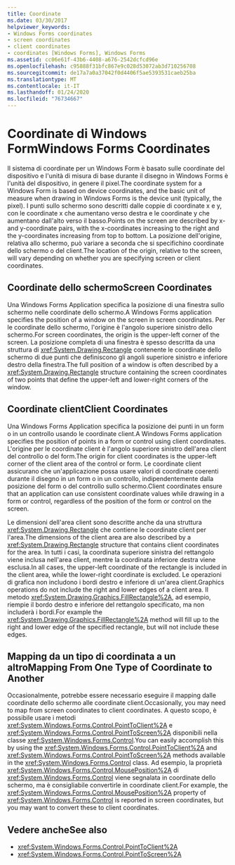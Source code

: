 ```yaml
---
title: Coordinate
ms.date: 03/30/2017
helpviewer_keywords:
- Windows Forms coordinates
- screen coordinates
- client coordinates
- coordinates [Windows Forms], Windows Forms
ms.assetid: cc06e61f-43b6-4408-a676-2542dcfcd96e
ms.openlocfilehash: c95888f31bfc867e9c028d53072ab3d710256708
ms.sourcegitcommit: de17a7a0a37042f0d4406f5ae5393531caeb25ba
ms.translationtype: MT
ms.contentlocale: it-IT
ms.lasthandoff: 01/24/2020
ms.locfileid: "76734667"
---
```

# <a name="windows-forms-coordinates"></a><span data-ttu-id="943d2-102">Coordinate di Windows Form</span><span class="sxs-lookup"><span data-stu-id="943d2-102">Windows Forms Coordinates</span></span>
<span data-ttu-id="943d2-103">Il sistema di coordinate per un Windows Form è basato sulle coordinate del dispositivo e l'unità di misura di base durante il disegno in Windows Forms è l'unità del dispositivo, in genere il pixel.</span><span class="sxs-lookup"><span data-stu-id="943d2-103">The coordinate system for a Windows Form is based on device coordinates, and the basic unit of measure when drawing in Windows Forms is the device unit (typically, the pixel).</span></span> <span data-ttu-id="943d2-104">I punti sullo schermo sono descritti dalle coppie di coordinate x e y, con le coordinate x che aumentano verso destra e le coordinate y che aumentano dall'alto verso il basso.</span><span class="sxs-lookup"><span data-stu-id="943d2-104">Points on the screen are described by x- and y-coordinate pairs, with the x-coordinates increasing to the right and the y-coordinates increasing from top to bottom.</span></span> <span data-ttu-id="943d2-105">La posizione dell'origine, relativa allo schermo, può variare a seconda che si specifichino coordinate dello schermo o del client.</span><span class="sxs-lookup"><span data-stu-id="943d2-105">The location of the origin, relative to the screen, will vary depending on whether you are specifying screen or client coordinates.</span></span>  
  
## <a name="screen-coordinates"></a><span data-ttu-id="943d2-106">Coordinate dello schermo</span><span class="sxs-lookup"><span data-stu-id="943d2-106">Screen Coordinates</span></span>  
 <span data-ttu-id="943d2-107">Una Windows Forms Application specifica la posizione di una finestra sullo schermo nelle coordinate dello schermo.</span><span class="sxs-lookup"><span data-stu-id="943d2-107">A Windows Forms application specifies the position of a window on the screen in screen coordinates.</span></span> <span data-ttu-id="943d2-108">Per le coordinate dello schermo, l'origine è l'angolo superiore sinistro dello schermo.</span><span class="sxs-lookup"><span data-stu-id="943d2-108">For screen coordinates, the origin is the upper-left corner of the screen.</span></span> <span data-ttu-id="943d2-109">La posizione completa di una finestra è spesso descritta da una struttura di <xref:System.Drawing.Rectangle> contenente le coordinate dello schermo di due punti che definiscono gli angoli superiore sinistro e inferiore destro della finestra.</span><span class="sxs-lookup"><span data-stu-id="943d2-109">The full position of a window is often described by a <xref:System.Drawing.Rectangle> structure containing the screen coordinates of two points that define the upper-left and lower-right corners of the window.</span></span>  
  
## <a name="client-coordinates"></a><span data-ttu-id="943d2-110">Coordinate client</span><span class="sxs-lookup"><span data-stu-id="943d2-110">Client Coordinates</span></span>  
 <span data-ttu-id="943d2-111">Una Windows Forms Application specifica la posizione dei punti in un form o in un controllo usando le coordinate client.</span><span class="sxs-lookup"><span data-stu-id="943d2-111">A Windows Forms application specifies the position of points in a form or control using client coordinates.</span></span> <span data-ttu-id="943d2-112">L'origine per le coordinate client è l'angolo superiore sinistro dell'area client del controllo o del form.</span><span class="sxs-lookup"><span data-stu-id="943d2-112">The origin for client coordinates is the upper-left corner of the client area of the control or form.</span></span> <span data-ttu-id="943d2-113">Le coordinate client assicurano che un'applicazione possa usare valori di coordinate coerenti durante il disegno in un form o in un controllo, indipendentemente dalla posizione del form o del controllo sullo schermo.</span><span class="sxs-lookup"><span data-stu-id="943d2-113">Client coordinates ensure that an application can use consistent coordinate values while drawing in a form or control, regardless of the position of the form or control on the screen.</span></span>  
  
 <span data-ttu-id="943d2-114">Le dimensioni dell'area client sono descritte anche da una struttura <xref:System.Drawing.Rectangle> che contiene le coordinate client per l'area.</span><span class="sxs-lookup"><span data-stu-id="943d2-114">The dimensions of the client area are also described by a <xref:System.Drawing.Rectangle> structure that contains client coordinates for the area.</span></span> <span data-ttu-id="943d2-115">In tutti i casi, la coordinata superiore sinistra del rettangolo viene inclusa nell'area client, mentre la coordinata inferiore destra viene esclusa.</span><span class="sxs-lookup"><span data-stu-id="943d2-115">In all cases, the upper-left coordinate of the rectangle is included in the client area, while the lower-right coordinate is excluded.</span></span> <span data-ttu-id="943d2-116">Le operazioni di grafica non includono i bordi destro e inferiore di un'area client.</span><span class="sxs-lookup"><span data-stu-id="943d2-116">Graphics operations do not include the right and lower edges of a client area.</span></span> <span data-ttu-id="943d2-117">Il metodo <xref:System.Drawing.Graphics.FillRectangle%2A>, ad esempio, riempie il bordo destro e inferiore del rettangolo specificato, ma non includerà i bordi.</span><span class="sxs-lookup"><span data-stu-id="943d2-117">For example the <xref:System.Drawing.Graphics.FillRectangle%2A> method will fill up to the right and lower edge of the specified rectangle, but will not include these edges.</span></span>  
  
## <a name="mapping-from-one-type-of-coordinate-to-another"></a><span data-ttu-id="943d2-118">Mapping da un tipo di coordinata a un altro</span><span class="sxs-lookup"><span data-stu-id="943d2-118">Mapping From One Type of Coordinate to Another</span></span>  
 <span data-ttu-id="943d2-119">Occasionalmente, potrebbe essere necessario eseguire il mapping dalle coordinate dello schermo alle coordinate client.</span><span class="sxs-lookup"><span data-stu-id="943d2-119">Occasionally, you may need to map from screen coordinates to client coordinates.</span></span> <span data-ttu-id="943d2-120">A questo scopo, è possibile usare i metodi <xref:System.Windows.Forms.Control.PointToClient%2A> e <xref:System.Windows.Forms.Control.PointToScreen%2A> disponibili nella classe <xref:System.Windows.Forms.Control>.</span><span class="sxs-lookup"><span data-stu-id="943d2-120">You can easily accomplish this by using the <xref:System.Windows.Forms.Control.PointToClient%2A> and <xref:System.Windows.Forms.Control.PointToScreen%2A> methods available in the <xref:System.Windows.Forms.Control> class.</span></span> <span data-ttu-id="943d2-121">Ad esempio, la proprietà <xref:System.Windows.Forms.Control.MousePosition%2A> di <xref:System.Windows.Forms.Control> viene segnalata in coordinate dello schermo, ma è consigliabile convertirle in coordinate client.</span><span class="sxs-lookup"><span data-stu-id="943d2-121">For example, the <xref:System.Windows.Forms.Control.MousePosition%2A> property of <xref:System.Windows.Forms.Control> is reported in screen coordinates, but you may want to convert these to client coordinates.</span></span>  
  
## <a name="see-also"></a><span data-ttu-id="943d2-122">Vedere anche</span><span class="sxs-lookup"><span data-stu-id="943d2-122">See also</span></span>

- <xref:System.Windows.Forms.Control.PointToClient%2A>
- <xref:System.Windows.Forms.Control.PointToScreen%2A>
